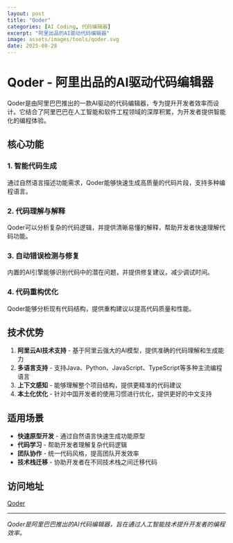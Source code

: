 ```yaml
---
layout: post
title: "Qoder"
categories: [AI Coding, 代码编辑器]
excerpt: "阿里出品的AI驱动代码编辑器"
image: assets/images/tools/qoder.svg
date: 2025-08-28
---
```


# Qoder - 阿里出品的AI驱动代码编辑器

Qoder是由阿里巴巴推出的一款AI驱动的代码编辑器，专为提升开发者效率而设计。它结合了阿里巴巴在人工智能和软件工程领域的深厚积累，为开发者提供智能化的编程体验。

## 核心功能

### 1. 智能代码生成
通过自然语言描述功能需求，Qoder能够快速生成高质量的代码片段，支持多种编程语言。

### 2. 代码理解与解释
Qoder可以分析复杂的代码逻辑，并提供清晰易懂的解释，帮助开发者快速理解代码功能。

### 3. 自动错误检测与修复
内置的AI引擎能够识别代码中的潜在问题，并提供修复建议，减少调试时间。

### 4. 代码重构优化
Qoder能够分析现有代码结构，提供重构建议以提高代码质量和性能。

## 技术优势

1. **阿里云AI技术支持** - 基于阿里云强大的AI模型，提供准确的代码理解和生成能力
2. **多语言支持** - 支持Java、Python、JavaScript、TypeScript等多种主流编程语言
3. **上下文感知** - 能够理解整个项目结构，提供更精准的代码建议
4. **本土化优化** - 针对中国开发者的使用习惯进行优化，提供更好的中文支持

## 适用场景

- **快速原型开发** - 通过自然语言快速生成功能原型
- **代码学习** - 帮助开发者理解复杂代码逻辑
- **团队协作** - 统一代码风格，提高团队开发效率
- **技术栈迁移** - 协助开发者在不同技术栈之间迁移代码

## 访问地址

[Qoder](https://qoder.com/)

---
*Qoder是阿里巴巴推出的AI代码编辑器，旨在通过人工智能技术提升开发者的编程效率。*